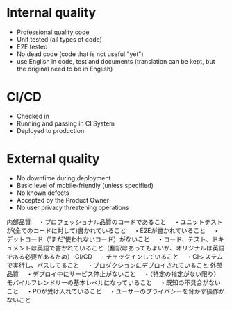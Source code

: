 # Internal quality
* Professional quality code
* Unit tested (all types of code)
* E2E tested
* No dead code (code that is not useful "yet")
* use English in code, test and documents (translation can be kept, but the original need to be in English)

# CI/CD
* Checked in
* Running and passing in CI System
* Deployed to production

# External quality
* No downtime during deployment
* Basic level of mobile-friendly (unless specified)
* No known defects
* Accepted by the Product Owner
* No user privacy threatening operations

内部品質
　・プロフェッショナル品質のコードであること
　・ユニットテストが(全てのコードに対して)書かれていること 
　・E2Eが書かれていること
　・デットコード（'まだ'使われないコード）がないこと
　・コード、テスト、ドキュメントは英語で書かれていること（翻訳はあってもよいが、オリジナルは英語である必要があるため）
CI/CD
　・チェックインしていること
　・CIシステムで実行し、パスしてること
　・プロダクションにデプロイされていること
外部品質
　・デプロイ中にサービス停止がないこと
　・（特定の指定がない限り）モバイルフレンドリーの基本レベルになっていること
　・既知の不具合がないこと
　・POが受け入れていること
　・ユーザーのプライバシーを脅かす操作がないこと
